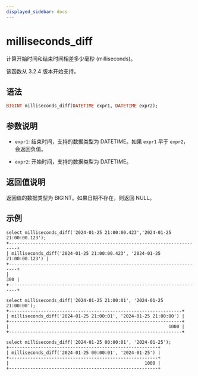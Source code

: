 ```yaml
---
displayed_sidebar: docs
---
```


# milliseconds_diff



计算开始时间和结束时间相差多少毫秒 (milliseconds)。

该函数从 3.2.4 版本开始支持。

## 语法

```Haskell
BIGINT milliseconds_diff(DATETIME expr1, DATETIME expr2);
```

## 参数说明

- `expr1`: 结束时间，支持的数据类型为 DATETIME。如果 `expr1` 早于 `expr2`，会返回负值。

- `expr2`: 开始时间，支持的数据类型为 DATETIME。

## 返回值说明

返回值的数据类型为 BIGINT。如果日期不存在，则返回 NULL。

## 示例

```Plain Text
select milliseconds_diff('2024-01-25 21:00:00.423','2024-01-25 21:00:00.123');
+-------------------------------------------------------------------------+
| milliseconds_diff('2024-01-25 21:00:00.423', '2024-01-25 21:00:00.123') |
+-------------------------------------------------------------------------+
|                                                                     300 |
+-------------------------------------------------------------------------+

select milliseconds_diff('2024-01-25 21:00:01', '2024-01-25 21:00:00');
+-----------------------------------------------------------------+
| milliseconds_diff('2024-01-25 21:00:01', '2024-01-25 21:00:00') |
+-----------------------------------------------------------------+
|                                                            1000 |
+-----------------------------------------------------------------+

select milliseconds_diff('2024-01-25 00:00:01', '2024-01-25');
+--------------------------------------------------------+
| milliseconds_diff('2024-01-25 00:00:01', '2024-01-25') |
+--------------------------------------------------------+
|                                                   1000 |
+--------------------------------------------------------+
```